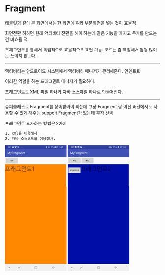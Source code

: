 Fragment
=============

태블릿과 같이 큰 화면에서는 한 화면에 여러 부분화면을 넣는 것이 효율적

화면전환 하려면 원래 액티비티 전환을 해야 하는데 같은 기능을 가지고 두개를 만드는 건 비효율 적.

프래그먼트를 통해서 독립적으로 효율적으로 표현 가능. 코드는 좀 복잡해서 엄청 많이는 쓰이지 않는다. 


------


액티비티는 안드로이드 시스템에서 액티비티 매니저가 관리해준다. 인덴트로 

이러한 역할을 하는 프래그먼트 매니저가 필요하다. 


프래그먼트도 XML 파일 하나와 자바 소스파일 하나로 만들어진다.

------

슈퍼클래스로 Fragment를 상속받아야 하는데 그냥 Fragment 랑 이전 버전에서도 사용할 수 있게 해주는 support Fragment가 있는데 후자 선택

프래그먼트 추가하는 방법은 2가지 

	1. xml을 이용해서
	2. 자바 소스코드를 이용해서.


<div>
	<img src="./pic/a.jpg" width="200">
	<img src="./pic/b.jpg" width="200">
</div>